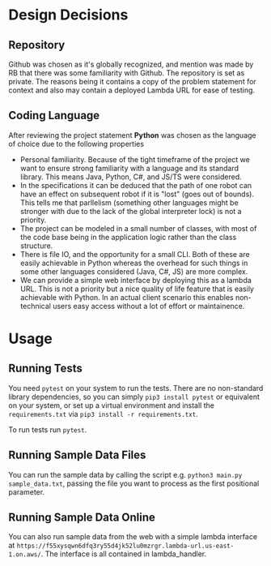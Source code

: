 # Design Decisions
## Repository
Github was chosen as it's globally recognized, and mention was made by RB that
there was some familiarity with Github. The repository is set as private. The
reasons being it contains a copy of the problem statement for context and also
may contain a deployed Lambda URL for ease of testing.

## Coding Language
After reviewing the project statement **Python** was chosen as the language of 
choice due to the following properties

* Personal familiarity. Because of the tight timeframe of the project we want
to ensure strong familiarity with a language and its standard library. This
means Java, Python, C#, and JS/TS were considered.
* In the specifications it can be deduced that the path of one robot can have
an effect on subsequent robot if it is "lost" (goes out of bounds). This 
tells me that parllelism (something other languages might be stronger with
due to the lack of the global interpreter lock) is not a priority.
* The project can be modeled in a small number of classes, with most of the
code base being in the application logic rather than the class structure.
* There is file IO, and the opportunity for a small CLI. Both of these are
easily achievable in Python whereas the overhead for such things in some other 
languages considered (Java, C#, JS) are more complex.
* We can provide a simple web interface by deploying this as a lambda URL. This
is not a priority but a nice quality of life feature that is easily achievable 
with Python. In an actual client scenario this enables non-technical users
easy access without a lot of effort or maintainence.

# Usage
## Running Tests
You need `pytest` on your system to run the tests. There are no non-standard
library dependencies, so you can simply `pip3 install pytest` or equivalent
on your system, or set up a virtual environment and install the `requirements.txt`
via `pip3 install -r requirements.txt`.

To run tests run `pytest`.

## Running Sample Data Files
You can run the sample data by calling the script e.g. `python3 main.py sample_data.txt`, passing
the file you want to process as the first positional parameter.

## Running Sample Data Online
You can also run sample data from the web with a simple lambda interface at
`https://f55xysqwn6dfq3ry55d4jk52lu0mzrgr.lambda-url.us-east-1.on.aws/`. The interface
is all contained in lambda_handler.
